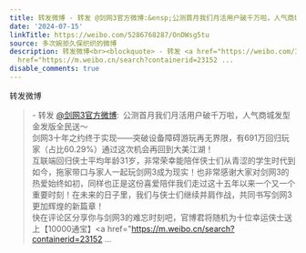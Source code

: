 ```yaml
---
title: 转发微博 - 转发 @剑网3官方微博:&ensp;公测首月我们月活用户破千万啦，人气商城发型金发版全民送～剑网3十年之约终于实现——突破设备障碍游玩再无界限，有691...
date: '2024-07-15'
linkTitle: https://weibo.com/5286768287/OnDWsg5tu
source: 多次婉拒久保织织的微博
description: 转发微博<br><blockquote> - 转发 <a href="https://weibo.com/1761587065" target="_blank">@剑网3官方微博</a>: 公测首月我们月活用户破千万啦，人气商城发型金发版全民送～<br>剑网3十年之约终于实现——突破设备障碍游玩再无界限，有691万回归玩家（占比60.29%）通过这次机会再回到大美江湖！<br>互联端回归侠士平均年龄31岁，非常荣幸能陪伴侠士们从青涩的学生时代到如今，拖家带口与家人一起玩剑网3成为现实！也非常感谢大家对剑网3的热爱始终如初，同样也正是这份喜爱陪伴我们走过这十五年以来一个又一个重要时刻！在未来的日子里，我们与侠士们继续并肩作战，共同书写剑网3更加辉煌的新篇章！<br>快在评论区分享你与剑网3的难忘时刻吧，官博君将随机为十位幸运侠士送上【10000通宝】<a
  href="https://m.weibo.cn/search?containerid=23152 ...
disable_comments: true
---
```

转发微博<br><blockquote> - 转发 <a href="https://weibo.com/1761587065" target="_blank">@剑网3官方微博</a>: 公测首月我们月活用户破千万啦，人气商城发型金发版全民送～<br>剑网3十年之约终于实现——突破设备障碍游玩再无界限，有691万回归玩家（占比60.29%）通过这次机会再回到大美江湖！<br>互联端回归侠士平均年龄31岁，非常荣幸能陪伴侠士们从青涩的学生时代到如今，拖家带口与家人一起玩剑网3成为现实！也非常感谢大家对剑网3的热爱始终如初，同样也正是这份喜爱陪伴我们走过这十五年以来一个又一个重要时刻！在未来的日子里，我们与侠士们继续并肩作战，共同书写剑网3更加辉煌的新篇章！<br>快在评论区分享你与剑网3的难忘时刻吧，官博君将随机为十位幸运侠士送上【10000通宝】<a href="https://m.weibo.cn/search?containerid=23152 ...